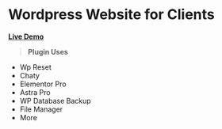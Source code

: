 # Wordpress Website for Clients

**[Live Demo](https://nzpinnacle.com/)**


> ****Plugin Uses****
- Wp Reset
- Chaty
- Elementor Pro
- Astra Pro
- WP Database Backup
- File Manager
- More


